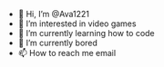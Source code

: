 - 👋 Hi, I’m @Ava1221
- 👀 I’m interested in video games
- 🌱 I’m currently learning how to code
- 💞️ I’m currently bored
- 📫 How to reach me email 

<!---
Ava1221/Ava1221 is a ✨ special ✨ repository because its `README.md` (this file) appears on your GitHub profile.
You can click the Preview link to take a look at your changes.
--->
